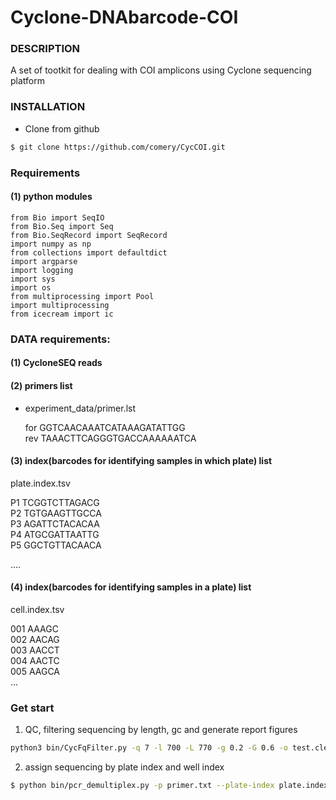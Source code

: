 # Cyclone-DNAbarcode-COI


### DESCRIPTION
A set of tootkit for dealing with COI amplicons using Cyclone sequencing platform

### INSTALLATION
- Clone from github
```bash
$ git clone https://github.com/comery/CycCOI.git
```
### Requirements 
#### (1) python modules

```
from Bio import SeqIO
from Bio.Seq import Seq
from Bio.SeqRecord import SeqRecord
import numpy as np
from collections import defaultdict
import argparse
import logging
import sys
import os
from multiprocessing import Pool
import multiprocessing
from icecream import ic
```



### DATA requirements:

#### (1) CycloneSEQ reads
#### (2) primers list
 -	experiment_data/primer.lst  
	
	for     GGTCAACAAATCATAAAGATATTGG  
	rev     TAAACTTCAGGGTGACCAAAAAATCA  

#### (3) index(barcodes for identifying samples in which plate) list

plate.index.tsv

P1	TCGGTCTTAGACG  
P2	TGTGAAGTTGCCA  
P3	AGATTCTACACAA  
P4	ATGCGATTAATTG  
P5	GGCTGTTACAACA  

....  

#### (4) index(barcodes for identifying samples in a plate) list

cell.index.tsv

001     AAAGC  
002     AACAG  
003     AACCT  
004     AACTC  
005     AAGCA  
...



### Get start

1. QC, filtering sequencing by length, gc and generate report figures

```bash
python3 bin/CycFqFilter.py -q 7 -l 700 -L 770 -g 0.2 -G 0.6 -o test.clean test.fastq.gz
```

2. assign sequencing by plate index and well index

```bash
$ python bin/pcr_demultiplex.py -p primer.txt --plate-index plate.index.tsv --well-index cell.index.tsv -f test.clean.fa  -o output
```





